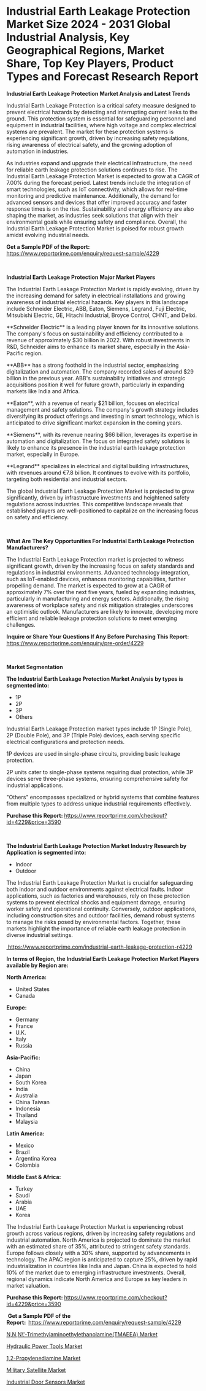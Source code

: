 <p><h1>Industrial Earth Leakage Protection Market Size 2024 - 2031 Global Industrial Analysis, Key Geographical Regions, Market Share, Top Key Players, Product Types and Forecast Research Report</h1></p><p><strong>Industrial Earth Leakage Protection Market Analysis and Latest Trends</strong></p>
<p><p>Industrial Earth Leakage Protection is a critical safety measure designed to prevent electrical hazards by detecting and interrupting current leaks to the ground. This protection system is essential for safeguarding personnel and equipment in industrial facilities, where high voltage and complex electrical systems are prevalent. The market for these protection systems is experiencing significant growth, driven by increasing safety regulations, rising awareness of electrical safety, and the growing adoption of automation in industries.</p><p>As industries expand and upgrade their electrical infrastructure, the need for reliable earth leakage protection solutions continues to rise. The Industrial Earth Leakage Protection Market is expected to grow at a CAGR of 7.00% during the forecast period. Latest trends include the integration of smart technologies, such as IoT connectivity, which allows for real-time monitoring and predictive maintenance. Additionally, the demand for advanced sensors and devices that offer improved accuracy and faster response times is on the rise. Sustainability and energy efficiency are also shaping the market, as industries seek solutions that align with their environmental goals while ensuring safety and compliance. Overall, the Industrial Earth Leakage Protection Market is poised for robust growth amidst evolving industrial needs.</p></p>
<p><strong>Get a Sample PDF of the Report:&nbsp;</strong> <a href="https://www.reportprime.com/enquiry/request-sample/4229">https://www.reportprime.com/enquiry/request-sample/4229</a></p>
<p>&nbsp;</p>
<p><strong>Industrial Earth Leakage Protection Major Market Players</strong></p>
<p><p>The Industrial Earth Leakage Protection Market is rapidly evolving, driven by the increasing demand for safety in electrical installations and growing awareness of industrial electrical hazards. Key players in this landscape include Schneider Electric, ABB, Eaton, Siemens, Legrand, Fuji Electric, Mitsubishi Electric, GE, Hitachi Industrial, Broyce Control, CHNT, and Delixi.</p><p>**Schneider Electric** is a leading player known for its innovative solutions. The company's focus on sustainability and efficiency contributed to a revenue of approximately $30 billion in 2022. With robust investments in R&D, Schneider aims to enhance its market share, especially in the Asia-Pacific region.</p><p>**ABB** has a strong foothold in the industrial sector, emphasizing digitalization and automation. The company recorded sales of around $29 billion in the previous year. ABB's sustainability initiatives and strategic acquisitions position it well for future growth, particularly in expanding markets like India and Africa.</p><p>**Eaton**, with a revenue of nearly $21 billion, focuses on electrical management and safety solutions. The company's growth strategy includes diversifying its product offerings and investing in smart technology, which is anticipated to drive significant market expansion in the coming years.</p><p>**Siemens**, with its revenue nearing $66 billion, leverages its expertise in automation and digitalization. The focus on integrated safety solutions is likely to enhance its presence in the industrial earth leakage protection market, especially in Europe.</p><p>**Legrand** specializes in electrical and digital building infrastructures, with revenues around €7.8 billion. It continues to evolve with its portfolio, targeting both residential and industrial sectors.</p><p>The global Industrial Earth Leakage Protection Market is projected to grow significantly, driven by infrastructure investments and heightened safety regulations across industries. This competitive landscape reveals that established players are well-positioned to capitalize on the increasing focus on safety and efficiency.</p></p>
<p>&nbsp;</p>
<p><strong>What Are The Key Opportunities For Industrial Earth Leakage Protection Manufacturers?</strong></p>
<p><p>The Industrial Earth Leakage Protection market is projected to witness significant growth, driven by the increasing focus on safety standards and regulations in industrial environments. Advanced technology integration, such as IoT-enabled devices, enhances monitoring capabilities, further propelling demand. The market is expected to grow at a CAGR of approximately 7% over the next five years, fueled by expanding industries, particularly in manufacturing and energy sectors. Additionally, the rising awareness of workplace safety and risk mitigation strategies underscores an optimistic outlook. Manufacturers are likely to innovate, developing more efficient and reliable leakage protection solutions to meet emerging challenges.</p></p>
<p><strong>Inquire or Share Your Questions If Any Before Purchasing This Report:</strong> <a href="https://www.reportprime.com/enquiry/pre-order/4229">https://www.reportprime.com/enquiry/pre-order/4229</a></p>
<p>&nbsp;</p>
<p><strong>Market Segmentation</strong></p>
<p><strong>The Industrial Earth Leakage Protection Market Analysis by types is segmented into:</strong></p>
<p><ul><li>1P</li><li>2P</li><li>3P</li><li>Others</li></ul></p>
<p><p>Industrial Earth Leakage Protection market types include 1P (Single Pole), 2P (Double Pole), and 3P (Triple Pole) devices, each serving specific electrical configurations and protection needs. </p><p>1P devices are used in single-phase circuits, providing basic leakage protection. </p><p>2P units cater to single-phase systems requiring dual protection, while 3P devices serve three-phase systems, ensuring comprehensive safety for industrial applications. </p><p>"Others" encompasses specialized or hybrid systems that combine features from multiple types to address unique industrial requirements effectively.</p></p>
<p><strong>Purchase this Report:&nbsp;</strong><a href="https://www.reportprime.com/checkout?id=4229&price=3590">https://www.reportprime.com/checkout?id=4229&price=3590</a></p>
<p>&nbsp;</p>
<p><strong>The Industrial Earth Leakage Protection Market Industry Research by Application is segmented into:</strong></p>
<p><ul><li>Indoor</li><li>Outdoor</li></ul></p>
<p><p>The Industrial Earth Leakage Protection Market is crucial for safeguarding both indoor and outdoor environments against electrical faults. Indoor applications, such as factories and warehouses, rely on these protection systems to prevent electrical shocks and equipment damage, ensuring worker safety and operational continuity. Conversely, outdoor applications, including construction sites and outdoor facilities, demand robust systems to manage the risks posed by environmental factors. Together, these markets highlight the importance of reliable earth leakage protection in diverse industrial settings.</p></p>
<p><a href="https://www.reportprime.com/industrial-earth-leakage-protection-r4229">&nbsp;https://www.reportprime.com/industrial-earth-leakage-protection-r4229</a></p>
<p><strong>In terms of Region, the Industrial Earth Leakage Protection Market Players available by Region are:</strong></p>
<p>
    <p> <strong> North America: </strong>
        <ul>
            <li>United States</li>
            <li>Canada</li>
        </ul>
        </p> 
    <p> <strong> Europe: </strong>
        <ul>
            <li>Germany</li>
            <li>France</li>
            <li>U.K.</li>
            <li>Italy</li>
            <li>Russia</li>
        </ul>
        </p> 
    <p> <strong> Asia-Pacific: </strong>
        <ul>
            <li>China</li>
            <li>Japan</li>
            <li>South Korea</li>
            <li>India</li>
            <li>Australia</li>
            <li>China Taiwan</li>
            <li>Indonesia</li>
            <li>Thailand</li>
            <li>Malaysia</li>
        </ul>
        </p> 
    <p> <strong> Latin America: </strong>
        <ul>
            <li>Mexico</li>
            <li>Brazil</li>
            <li>Argentina Korea</li>
            <li>Colombia</li>
        </ul>
        </p> 
    <p> <strong> Middle East & Africa: </strong>
        <ul>
            <li>Turkey</li>
            <li>Saudi</li>
            <li>Arabia</li>
            <li>UAE</li>
            <li>Korea</li>
        </ul>
    </p>
    </p>
<p><p>The Industrial Earth Leakage Protection Market is experiencing robust growth across various regions, driven by increasing safety regulations and industrial automation. North America is projected to dominate the market with an estimated share of 35%, attributed to stringent safety standards. Europe follows closely with a 30% share, supported by advancements in technology. The APAC region is anticipated to capture 25%, driven by rapid industrialization in countries like India and Japan. China is expected to hold 10% of the market due to emerging infrastructure investments. Overall, regional dynamics indicate North America and Europe as key leaders in market valuation.</p></p>
<p><strong>Purchase this Report: </strong><a href="https://www.reportprime.com/checkout?id=4229&price=3590">https://www.reportprime.com/checkout?id=4229&price=3590</a></p>
<p>&nbsp;<strong>Get a Sample PDF of the Report:&nbsp;&nbsp;</strong><a href="https://www.reportprime.com/enquiry/request-sample/4229">https://www.reportprime.com/enquiry/request-sample/4229</a></p>
<p><strong></strong></p>
<p><p><a href="https://issuu.com/reportprime-2/docs/nnn-trimethylaminoethylethanolamine_c9a64157ede369">N,N,N\'-Trimethylaminoethylethanolamine(TMAEEA) Market</a></p><p><a href="https://www.linkedin.com/pulse/hydraulic-power-tools-market-investigation-industry-evolution-ywlyc?trackingId=jjWmEVycS%2FyMNNZZNvQoJg%3D%3D">Hydraulic Power Tools Market</a></p><p><a href="https://issuu.com/reportprime-2/docs/12-propylenediamine-market-size-203_3731b0f4d8e73e">1,2-Propylenediamine Market</a></p><p><a href="https://www.linkedin.com/pulse/military-satellite-market-essentials-key-players-demand-drivers-hploc?trackingId=uaCCLUkcR4u8JsPPIhRM4A%3D%3D">Military Satellite Market</a></p><p><a href="https://www.linkedin.com/pulse/global-market-pulse-trends-growth-analysis-industrial-yer4c?trackingId=ByA8ct6wQUuXygMtH8GfBQ%3D%3D">Industrial Door Sensors Market</a></p></p>